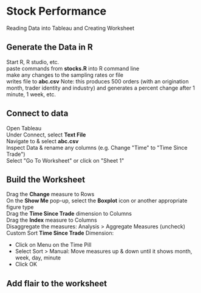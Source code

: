 # Stock Performance
Reading Data into Tableau and Creating Worksheet 

## Generate the Data in R
Start R, R studio, etc.<br>
paste commands from <b>stocks.R</b> into R command line<br>
make any changes to the sampling rates or file<br>
writes file to <b>abc.csv</b>
Note: this produces 500 orders (with an origination month, trader identity and industry) and generates a percent change after 1 minute, 1 week, etc.<br>

## Connect to data
Open Tableau<br>
Under Connect, select <b>Text File</b><br>
Navigate to & select <b>abc.csv</b><br>
Inspect Data & rename any columns (e.g. Change "Time" to "Time Since Trade")<br>
Select "Go To Worksheet" or click on "Sheet 1"<br>

## Build the Worksheet 
Drag the <b>Change</b> measure to Rows<br>
On the <b>Show Me</b> pop-up, select the <b>Boxplot</b> icon or another appropriate figure type<br>
Drag the <b>Time Since Trade</b> dimension to Columns<br>
Drag the <b>Index</b> measure to Columns<br>
Disaggregate the measures: Analysis > Aggregate Measures (uncheck) <br>
Custom Sort <b>Time Since Trade</b> Dimension: <br>
* Click on Menu on the Time Pill<br> 
* Select Sort > Manual: Move measures up & down until it shows month, week, day, minute<br>
* Click OK

## Add flair to the worksheet



